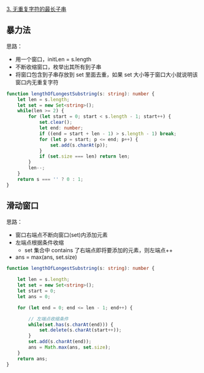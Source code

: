 [3. 无重复字符的最长子串](https://leetcode-cn.com/problems/longest-substring-without-repeating-characters/)

## 暴力法
思路：
* 用一个窗口，initLen = s.length
* 不断收缩窗口，枚举出其所有到子串
* 将窗口包含到子串存放到 set 里面去重，如果 set 大小等于窗口大小就说明该窗口内无重复字符

```ts
function lengthOfLongestSubstring(s: string): number {
    let len = s.length;
    let set = new Set<string>();
    while(len >= 2) {
        for (let start = 0; start < s.length - 1; start++) {
            set.clear();
            let end: number;
            if ((end = start + len - 1) > s.length - 1) break;
            for (let p = start; p <= end; p++) {
                set.add(s.charAt(p));
            }
            if (set.size === len) return len;
        }
        len--;
    }
    return s === '' ? 0 : 1;
}
```
## 滑动窗口
思路：
* 窗口右端点不断向窗口(set)内添加元素
* 左端点根据条件收缩
  * set 集合中 contains 了右端点即将要添加的元素，则左端点++
* ans = max(ans, set.size)
```ts
function lengthOfLongestSubstring(s: string): number {
    
    let len = s.length;
    let set = new Set<string>();
    let start = 0;
    let ans = 0;

    for (let end = 0; end <= len - 1; end++) {

        // 左端点收缩条件
        while(set.has(s.charAt(end))) {
            set.delete(s.charAt(start++));
        }
        set.add(s.charAt(end));
        ans = Math.max(ans, set.size);
    }
    return ans;
}
```
